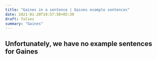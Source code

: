 ```yaml
---
title: "Gaines in a sentence | Gaines example sentences"
date: 2021-01-20T19:57:50+05:30
draft: falses
summary: "Gaines"
---
```

## Unfortunately, we have no example sentences for Gaines                 
